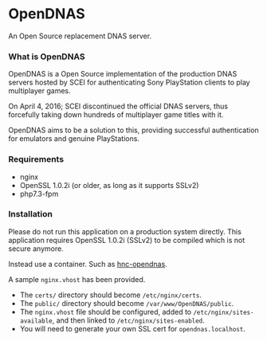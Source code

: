 # OpenDNAS

An Open Source replacement DNAS server.

### What is OpenDNAS
OpenDNAS is a Open Source implementation of the production DNAS servers hosted by SCEI for authenticating Sony PlayStation clients to play multiplayer games.

On April 4, 2016; SCEI discontinued the official DNAS servers, thus forcefully taking down hundreds of multiplayer game titles with it.

OpenDNAS aims to be a solution to this, providing successful authentication for emulators and genuine PlayStations.


### Requirements
- nginx
- OpenSSL 1.0.2i (or older, as long as it supports SSLv2)
- php7.3-fpm


### Installation
Please do not run this application on a production system directly. This application requires OpenSSL 1.0.2i (SSLv2) to be compiled which is not secure anymore.

Instead use a container. Such as [hnc-opendnas](https://github.com/hashsploit/hnc-opendnas).

A sample `nginx.vhost` has been provided.

- The `certs/` directory should become `/etc/nginx/certs`.
- The `public/` directory should become `/var/www/OpenDNAS/public`.
- The `nginx.vhost` file should be configured, added to `/etc/nginx/sites-available`, and then linked to `/etc/nginx/sites-enabled`.
- You will need to generate your own SSL cert for `opendnas.localhost`.
